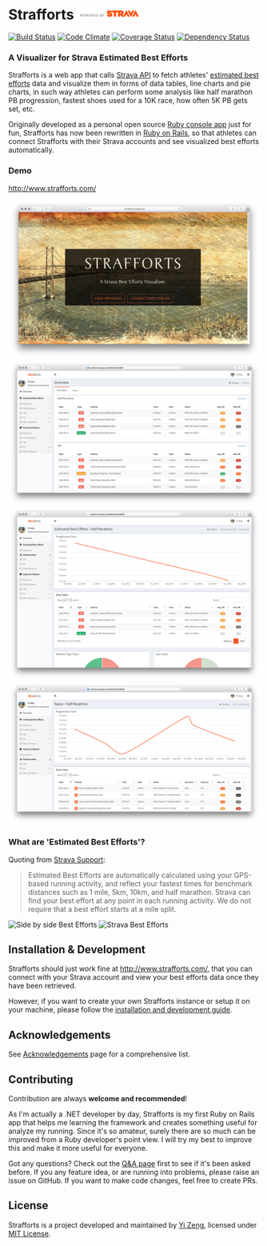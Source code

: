# Strafforts <img alt="Powered by Strava" src="vendor/assets/strava/api_logo_pwrdBy_strava_horiz_light.png" height="24">

[![Build Status](https://travis-ci.org/yizeng/strafforts.svg?branch=master)](https://travis-ci.org/yizeng/strafforts)
[![Code Climate](https://codeclimate.com/github/yizeng/strafforts.svg?style=flat)](https://codeclimate.com/github/yizeng/strafforts)
[![Coverage Status](https://coveralls.io/repos/yizeng/strafforts/badge.svg?style=flat)](https://coveralls.io/r/yizeng/strafforts)
[![Dependency Status](https://gemnasium.com/yizeng/strafforts.svg)](https://gemnasium.com/yizeng/strafforts)

### A Visualizer for Strava Estimated Best Efforts

Strafforts is a web app that calls [Strava API][Strava API]
to fetch athletes' [estimated best efforts][Strava Support] data
and visualize them in forms of data tables, line charts and pie charts,
in such way athletes can perform some analysis like half marathon PB progression,
fastest shoes used for a 10K race, how often 5K PB gets set, etc.

Originally developed as a personal open source [Ruby console app][strava-best-efforts] just for fun,
Strafforts has now been rewritten in [Ruby on Rails][Ruby on Rails],
so that athletes can connect Strafforts with their Strava accounts and see visualized best efforts automatically.

### Demo

http://www.strafforts.com/

![Strafforts Homepage Screenshot](public/screenshots/strafforts-home.jpg)
![Strafforts Overview Page Screenshot](public/screenshots/strafforts-overview.png)
![Strafforts Best Efforts View Screenshot](public/screenshots/strafforts-best-efforts-view.png)
![Strafforts Races View Screenshot](public/screenshots/strafforts-races-view.png)


### What are 'Estimated Best Efforts'?

Quoting from [Strava Support][Strava Support]:

> Estimated Best Efforts are automatically calculated using your GPS-based running activity,
  and reflect your fastest times for benchmark distances such as 1 mile, 5km, 10km, and half marathon.
  Strava can find your best effort at any point in each running activity.
  We do not require that a best effort starts at a mile split.

![Side by side Best Efforts][Side by side Best Efforts Image]
![Strava Best Efforts][Strava Best Efforts Image]


## Installation & Development

Strafforts should just work fine at http://www.strafforts.com/,
that you can connect with your Strava account and view your best efforts data once they have been retrieved.

However, if you want to create your own Strafforts instance or setup it on your machine,
please follow the [installation and development guide](docs/installation-and-development-guide.md).

## Acknowledgements

See [Acknowledgements](docs/acknowledgements.md) page for a comprehensive list.

## Contributing

Contribution are always **welcome and recommended**!

As I'm actually a .NET developer by day,
Strafforts is my first Ruby on Rails app that helps me learning the framework and creates something useful for analyze my running.
Since it's so amateur, surely there are so much can be improved from a Ruby developer's point view.
I will try my best to improve this and make it more useful for everyone.

Got any questions? Check out the [Q&A page](docs/q-and-a.md) first to see if it's been asked before.
If you any feature idea, or are running into problems, please raise an issue on GitHub.
If you want to make code changes, feel free to create PRs.

## License
Strafforts is a project developed and maintained by [Yi Zeng][yizeng.me], licensed under [MIT License](LICENSE).

[Strava API]: https://strava.github.io/api/
[Strava Support]: https://support.strava.com/hc/en-us/articles/216917127-Estimated-Best-Efforts-for-Running
[Side by side Best Efforts Image]: https://support.strava.com/attachments/token/B2NpmmMYGEVEzCJn7ZjoMFtsk/?name=Side+by+Side-+Best+Effort.png
[Strava Best Efforts Image]: https://support.strava.com/attachments/token/UJw9NjMB5AZSqRm8sst8kUqUy/?name=activity+-+Best+Effort.png
[strava-best-efforts]: https://github.com/yizeng/strava-best-efforts
[Ruby on Rails]: http://rubyonrails.org/
[yizeng.me]: http://yizeng.me
